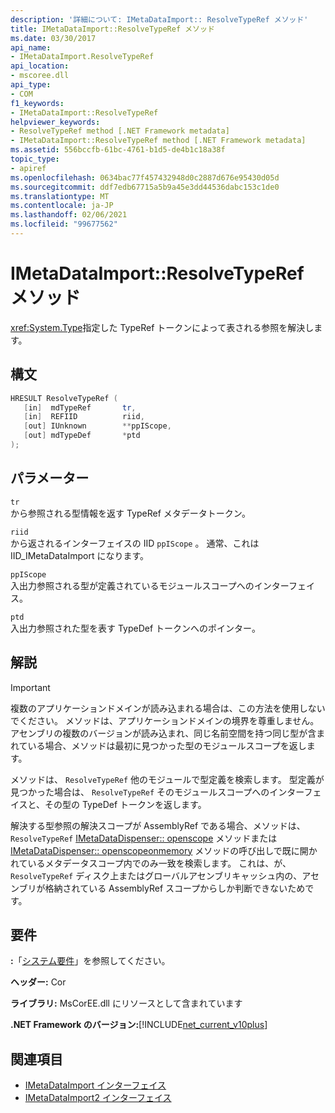 ```yaml
---
description: '詳細について: IMetaDataImport:: ResolveTypeRef メソッド'
title: IMetaDataImport::ResolveTypeRef メソッド
ms.date: 03/30/2017
api_name:
- IMetaDataImport.ResolveTypeRef
api_location:
- mscoree.dll
api_type:
- COM
f1_keywords:
- IMetaDataImport::ResolveTypeRef
helpviewer_keywords:
- ResolveTypeRef method [.NET Framework metadata]
- IMetaDataImport::ResolveTypeRef method [.NET Framework metadata]
ms.assetid: 556bccfb-61bc-4761-b1d5-de4b1c18a38f
topic_type:
- apiref
ms.openlocfilehash: 0634bac77f457432948d0c2887d676e95430d05d
ms.sourcegitcommit: ddf7edb67715a5b9a45e3dd44536dabc153c1de0
ms.translationtype: MT
ms.contentlocale: ja-JP
ms.lasthandoff: 02/06/2021
ms.locfileid: "99677562"
---
```

# <a name="imetadataimportresolvetyperef-method"></a>IMetaDataImport::ResolveTypeRef メソッド

<xref:System.Type>指定した TypeRef トークンによって表される参照を解決します。  
  
## <a name="syntax"></a>構文  
  
```cpp  
HRESULT ResolveTypeRef (  
   [in]  mdTypeRef       tr,  
   [in]  REFIID          riid,  
   [out] IUnknown        **ppIScope,  
   [out] mdTypeDef       *ptd  
);  
```  
  
## <a name="parameters"></a>パラメーター  

 `tr`  
 から参照される型情報を返す TypeRef メタデータトークン。  
  
 `riid`  
 から返されるインターフェイスの IID `ppIScope` 。 通常、これは IID_IMetaDataImport になります。  
  
 `ppIScope`  
 入出力参照される型が定義されているモジュールスコープへのインターフェイス。  
  
 `ptd`  
 入出力参照された型を表す TypeDef トークンへのポインター。  
  
## <a name="remarks"></a>解説  
  
> [!IMPORTANT]
> 複数のアプリケーションドメインが読み込まれる場合は、この方法を使用しないでください。 メソッドは、アプリケーションドメインの境界を尊重しません。 アセンブリの複数のバージョンが読み込まれ、同じ名前空間を持つ同じ型が含まれている場合、メソッドは最初に見つかった型のモジュールスコープを返します。  
  
 メソッドは、 `ResolveTypeRef` 他のモジュールで型定義を検索します。 型定義が見つかった場合は、 `ResolveTypeRef` そのモジュールスコープへのインターフェイスと、その型の TypeDef トークンを返します。  
  
 解決する型参照の解決スコープが AssemblyRef である場合、メソッドは、 `ResolveTypeRef` [IMetaDataDispenser:: openscope](imetadatadispenser-openscope-method.md) メソッドまたは [IMetaDataDispenser:: openscopeonmemory](imetadatadispenser-openscopeonmemory-method.md) メソッドの呼び出しで既に開かれているメタデータスコープ内でのみ一致を検索します。 これは、が、 `ResolveTypeRef` ディスク上またはグローバルアセンブリキャッシュ内の、アセンブリが格納されている AssemblyRef スコープからしか判断できないためです。  
  
## <a name="requirements"></a>要件  

 **:**「[システム要件](../../get-started/system-requirements.md)」を参照してください。  
  
 **ヘッダー:** Cor  
  
 **ライブラリ:** MsCorEE.dll にリソースとして含まれています  
  
 **.NET Framework のバージョン:**[!INCLUDE[net_current_v10plus](../../../../includes/net-current-v10plus-md.md)]  
  
## <a name="see-also"></a>関連項目

- [IMetaDataImport インターフェイス](imetadataimport-interface.md)
- [IMetaDataImport2 インターフェイス](imetadataimport2-interface.md)
